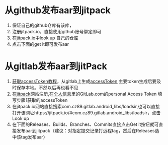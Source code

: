 # 从github发布aar到jitpack
1. 保证自己的github仓库有该库，
2. 注册jitpack.io，直接使用github账号绑定即可
3. 在jitpack.io中look up 自己的仓库
4. 点击下面的get it即可发布aar

# 从gitlab发布aar到jitPack

1. [获取accessToken教程](https://blog.csdn.net/qq_14997473/article/details/114117903)，从gitlab上生成[accessToken](https://gitlab.cz89.com/-/profile/personal_access_tokens),主要token生成后要及时保存本地。不然以后再也看不见
2. 在[jitpack](https://jitpack.io/w/user)网站注册,在[个人信息](https://jitpack.io/w/user)里的GitLab.com的personal Access Token 填写步骤1获取的accessToken
3. 在jitpack.io网站直接搜索com.cz89.gitlab.android_libs/loadsir,也可以直接打开该网址https://jitpack.io/#com.cz89.gitlab.android_libs/loadsir，点击Look up
4. 在下面的Releases、Builds、Branches、Commits直接点击Get it按钮就可直接发布aar到jitpack（建议：对指定提交记录打远程tag，然后在Releases选中该tag发布aar）